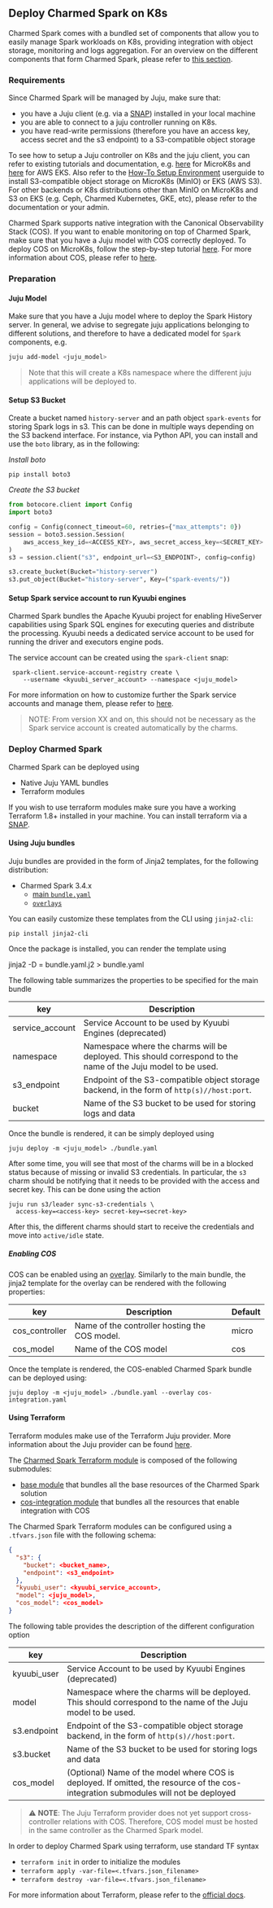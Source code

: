 ## Deploy Charmed Spark on K8s 

Charmed Spark comes with a bundled set of components that allow you to easily 
manage Spark workloads on K8s, providing integration with object storage,
monitoring and logs aggregation. For an overview on the different components
that form Charmed Spark, please refer to [this section](./path/to/explanation.md).

### Requirements

Since Charmed Spark will be managed by Juju, make sure that:
* you have a Juju client (e.g. via a [SNAP](https://snapcraft.io/juju)) installed in your local machine  
* you are able to connect to a juju controller running on K8s.
* you have read-write permissions (therefore you have an access key, access secret and the s3 endpoint) to a S3-compatible object storage

To see how to setup a Juju controller on K8s and the juju client, you can refer to existing tutorials and documentation, e.g. [here](https://juju.is/docs/olm/get-started-with-juju) for MicroK8s and [here](https://juju.is/docs/juju/amazon-elastic-kubernetes-service-(amazon-eks)) for AWS EKS. Also refer to the [How-To Setup Environment](/t/charmed-spark-k8s-documentation-how-to-setup-k8s-environment/11618) userguide to install S3-compatible object storage on MicroK8s (MinIO) or EKS (AWS S3). For other backends or K8s distributions other than MinIO on MicroK8s and S3 on EKS (e.g. Ceph, Charmed Kubernetes, GKE, etc), please refer to the documentation or your admin.

Charmed Spark supports native integration with the Canonical Observability Stack (COS). If you want to enable monitoring on top of Charmed Spark, make sure that you have a Juju model with COS correctly deployed. To deploy COS on MicroK8s, follow the step-by-step tutorial [here](https://charmhub.io/topics/canonical-observability-stack/tutorials/install-microk8s). 
For more information about COS, please refer to [here](https://charmhub.io/topics/canonical-observability-stack).

### Preparation

#### Juju Model 

Make sure that you have a Juju model where to deploy the Spark History server. In general, we advise to segregate juju applications belonging to different solutions, and therefore
to have a dedicated model for `Spark` components, e.g.

```bash 
juju add-model <juju_model>
```

> Note that this will create a K8s namespace where the different juju applications will be deployed to.

#### Setup S3 Bucket

Create a bucket named `history-server` and an path object `spark-events` for storing Spark logs in s3. This can be done in multiple ways depending on the S3 backend interface.
For instance, via Python API, you can install and use the `boto` library, as in the following:

*Install boto*

`pip install boto3`

*Create the S3 bucket*

```python
from botocore.client import Config
import boto3

config = Config(connect_timeout=60, retries={"max_attempts": 0})
session = boto3.session.Session(
    aws_access_key_id=<ACCESS_KEY>, aws_secret_access_key=<SECRET_KEY>
)
s3 = session.client("s3", endpoint_url=<S3_ENDPOINT>, config=config)

s3.create_bucket(Bucket="history-server")
s3.put_object(Bucket="history-server", Key=("spark-events/"))
```

#### Setup Spark service account to run Kyuubi engines

Charmed Spark bundles the Apache Kyuubi project for enabling HiveServer capabilities 
using Spark SQL engines for executing queries and distribute the processing. Kyuubi needs a
dedicated service account to be used for running the driver and executors engine pods. 

The service account can be created using the `spark-client` snap:

```shell
 spark-client.service-account-registry create \
    --username <kyuubi_server_account> --namespace <juju_model>
```

For more information on how to customize further the Spark service accounts and 
manage them, please refer to [here](/t/spark-client-snap-how-to-manage-spark-accounts/8959).

> NOTE: From version XX and on, this should not be necessary as the Spark service account is created automatically by the charms.

### Deploy Charmed Spark

Charmed Spark can be deployed using 
* Native Juju YAML bundles
* Terraform modules

If you wish to use terraform modules make sure you have a working Terraform 1.8+ installed in your machine. You can install terraform via a [SNAP](https://snapcraft.io/terraform).

#### Using Juju bundles

Juju bundles are provided in the form of Jinja2 templates, for the following distribution:
* Charmed Spark 3.4.x
  * [main `bundle.yaml`](https://github.com/canonical/spark-k8s-bundle/blob/main/releases/3.4/yaml/bundle.yaml.j2)
  * [`overlays`](https://github.com/canonical/spark-k8s-bundle/blob/main/releases/3.4/yaml/overlays) 

You can easily customize these templates from the CLI using `jinja2-cli`:

```shell
pip install jinja2-cli
```

Once the package is installed, you can render the template using

jinja2 -D <key>=<value> bundle.yaml.j2 > bundle.yaml

The following table summarizes the properties to be specified for the main bundle

| key             | Description                                                                                                   |
|-----------------|---------------------------------------------------------------------------------------------------------------|
| service_account | Service Account to be used by Kyuubi Engines (deprecated)                                                     |
| namespace       | Namespace where the charms will be deployed. This should correspond to the name of the Juju model to be used. |
| s3_endpoint     | Endpoint of the S3-compatible object storage backend, in the form of `http(s)//host:port`.                    |
| bucket          | Name of the S3 bucket to be used for storing logs and data                                                    |


Once the bundle is rendered, it can be simply deployed using 

```shell
juju deploy -m <juju_model> ./bundle.yaml
```

After some time, you will see that most of the charms will be in a blocked status because of missing or invalid S3 credentials.
In particular, the `s3` charm should be notifying that it needs to be provided with the access and secret key. This can be done using the action

```shell
juju run s3/leader sync-s3-credentials \
  access-key=<access-key> secret-key=<secret-key>
```

After this, the different charms should start to receive the credentials and move into `active/idle` state.

##### Enabling COS

COS can be enabled using an [overlay](https://github.com/canonical/spark-k8s-bundle/blob/main/releases/3.4/yaml/overlays/cos-integration.yaml.j2). 
Similarly to the main bundle, the jinja2 template for the overlay can be rendered with the following properties:

| key            | Description                                   | Default |
|----------------|-----------------------------------------------|---------|
| cos_controller | Name of the controller hosting the COS model. | micro   |
| cos_model      | Name of the COS model                         | cos     |

Once the template is rendered, the COS-enabled Charmed Spark bundle can be deployed using:

```shell
juju deploy -m <juju_model> ./bundle.yaml --overlay cos-integration.yaml
```

#### Using Terraform

Terraform modules make use of the Terraform Juju provider. More information about the Juju provider can be found [here](https://registry.terraform.io/providers/juju/juju/latest/docs).

The [Charmed Spark Terraform module](https://github.com/canonical/spark-k8s-bundle/tree/main/releases/3.4/terraform) is composed of the following submodules:
* [base module](https://github.com/canonical/spark-k8s-bundle/tree/main/releases/3.4/terraform/base) that bundles all the base resources of the Charmed Spark solution 
* [cos-integration module](https://github.com/canonical/spark-k8s-bundle/tree/main/releases/3.4/terraform/cos) that bundles all the resources that enable integration with COS

The Charmed Spark Terraform modules can be configured using a `.tfvars.json` file with the following schema:

```json
{
  "s3": {
    "bucket": <bucket_name>,
    "endpoint": <s3_endpoint>
  },
  "kyuubi_user": <kyuubi_service_account>,
  "model": <juju_model>,
  "cos_model": <cos_model> 
}
```

The following table provides the description of the different configuration option

| key         | Description                                                                                                                           |
|-------------|---------------------------------------------------------------------------------------------------------------------------------------|
| kyuubi_user | Service Account to be used by Kyuubi Engines (deprecated)                                                                             |
| model       | Namespace where the charms will be deployed. This should correspond to the name of the Juju model to be used.                         |
| s3.endpoint | Endpoint of the S3-compatible object storage backend, in the form of `http(s)//host:port`.                                            |
| s3.bucket   | Name of the S3 bucket to be used for storing logs and data                                                                            |
| cos_model   | (Optional) Name of the model where COS is deployed. If omitted, the resource of the cos-integration submodules will not be deployed   |

> :warning: **NOTE**: The Juju Terraform provider does not yet support cross-controller relations with COS. Therefore, COS model must be hosted in the same controller as the Charmed Spark model. 

In order to deploy Charmed Spark using terraform, use standard TF syntax

* `terraform init` in order to initialize the modules
* `terraform apply -var-file=<.tfvars.json_filename>`
* `terraform destroy -var-file=<.tfvars.json_filename>`

For more information about Terraform, please refer to the [official docs](https://developer.hashicorp.com/terraform/docs).